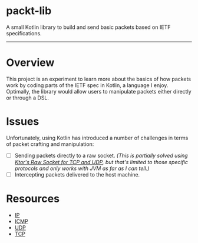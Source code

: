 # packt-lib
A small Kotlin library to build and send basic packets based on IETF specifications.

---

# Overview
This project is an experiment to learn more about the basics of how packets work by coding parts of the IETF spec in Kotlin, a language I enjoy. Optimally, the library would allow users to manipulate packets either directly or through a DSL.

# Issues
Unfortunately, using Kotlin has introduced a number of challenges in terms of packet crafting and manipulation:
- [ ] Sending packets directly to a raw socket. *(This is partially solved using [Ktor's Raw Socket for TCP and UDP](https://ktor.io/docs/servers-raw-sockets.html), but that's limited to those specific protocols and only works with JVM as far as I can tell.)*
- [ ] Intercepting packets delivered to the host machine.

# Resources
- [IP](https://datatracker.ietf.org/doc/html/rfc791)
- [ICMP](https://datatracker.ietf.org/doc/html/rfc792)
- [UDP](https://datatracker.ietf.org/doc/html/rfc768)
- [TCP](https://www.ietf.org/rfc/rfc9293.html)
